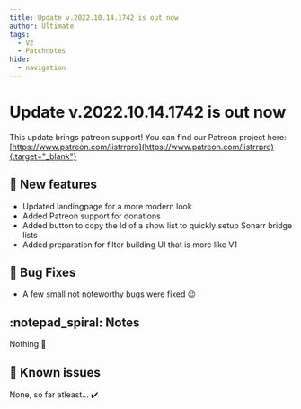 ```yaml
---
title: Update v.2022.10.14.1742 is out now
author: Ultimate
tags:
  - V2
  - Patchnotes
hide:
  - navigation
---
```


# Update v.2022.10.14.1742 is out now

This update brings patreon support! You can find our Patreon project here: [https://www.patreon.com/listrrpro](https://www.patreon.com/listrrpro){:target="_blank"}

## :rocket: New features
- Updated landingpage for a more modern look
- Added Patreon support for donations
- Added button to copy the Id of a show list to quickly setup Sonarr bridge lists
- Added preparation for filter building UI that is more like V1



## :bug: Bug Fixes
- A few small not noteworthy bugs were fixed :wink:

## :notepad_spiral: Notes
Nothing :shrug:

## :exploding_head: Known issues
None, so far atleast... :heavy_check_mark: